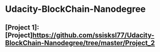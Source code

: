 # Udacity-BlockChain-Nanodegree

## [Project 1]: [Project]https://github.com/ssisksl77/Udacity-BlockChain-Nanodegree/tree/master/Project_2
